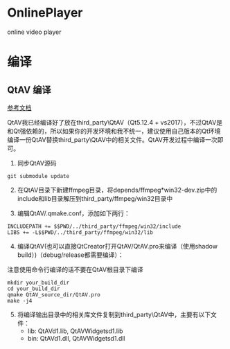 # OnlinePlayer
online video player

# 编译
## QtAV 编译
[参考文档](https://github.com/wang-bin/QtAV/wiki/Build-QtAV)

QtAV我已经编译好了放在third_party\QtAV（Qt5.12.4 + vs2017），不过QtAV是和Qt强依赖的，所以如果你的开发环境和我不统一，建议使用自己版本的Qt环境编译一份QtAV替换third_party\QtAV中的相关文件。QtAV开发过程中编译一次即可。

1. 同步QtAV源码

```
git submodule update
```

2. 在QtAV目录下新建ffmpeg目录，将depends/ffmpeg*win32-dev.zip中的include和lib目录解压到third_party/ffmpeg/win32目录中

3. 编辑QtAV/.qmake.conf，添加如下两行：

```
INCLUDEPATH += $$PWD/../third_party/ffmpeg/win32/include
LIBS += -L$$PWD/../third_party/ffmpeg/win32/lib
```

4. 编译QtAV(也可以直接QtCreator打开QtAV/QtAV.pro来编译（使用shadow build）)（debug/release都需要编译）：

注意使用命令行编译的话不要在QtAV根目录下编译

```
mkdir your_build_dir
cd your_build_dir
qmake QtAV_source_dir/QtAV.pro
make -j4
```

5. 将编译输出目录中的相关库文件复制到third_party\QtAV中，主要有以下文件：
    - lib: QtAVd1.lib, QtAVWidgetsd1.lib
    - bin: QtAVd1.dll, QtAVWidgetsd1.dll


